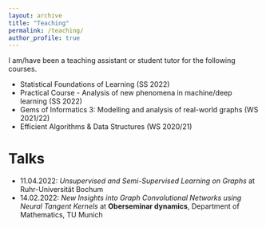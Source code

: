 ```yaml
---
layout: archive
title: "Teaching"
permalink: /teaching/
author_profile: true
---
```


I am/have been a teaching assistant or student tutor for the following courses.
* Statistical Foundations of Learning (SS 2022)
* Practical Course - Analysis of new phenomena in machine/deep learning (SS 2022)
* Gems of Informatics 3: Modelling and analysis of real-world graphs (WS 2021/22)
* Efficient Algorithms & Data Structures (WS 2020/21)

# Talks
* 11.04.2022: *Unsupervised and Semi-Supervised Learning on Graphs* at Ruhr-Universität Bochum
* 14.02.2022: *New Insights into Graph Convolutional Networks using Neural Tangent Kernels* at **Oberseminar dynamics**, Department of Mathematics, TU Munich
